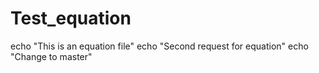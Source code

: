 # Test_equation
echo "This is an equation file"
echo "Second request for equation"
echo "Change to master"
